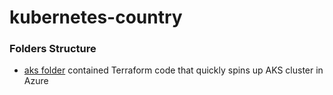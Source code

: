 # kubernetes-country

### Folders Structure
 - [aks folder](./aks) contained Terraform code that quickly spins up AKS cluster in Azure